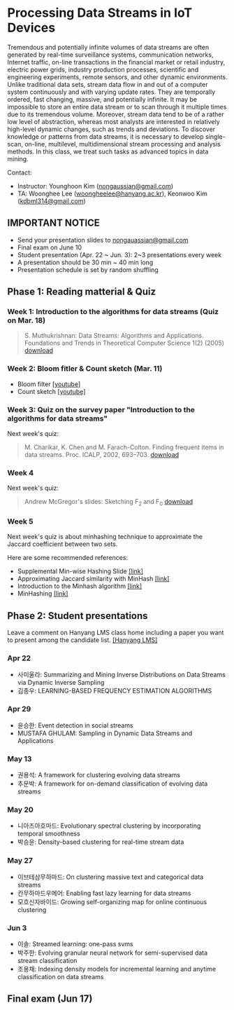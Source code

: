 # Processing Data Streams in IoT Devices

Tremendous and potentially infinite volumes of data streams are often generated by real-time surveillance systems, communication networks, Internet traffic, on-line transactions in the financial market or retail industry, electric power grids, industry production processes, scientific and engineering experiments, remote sensors, and other dynamic environments. Unlike traditional data sets, stream data flow in and out of a computer system continuously and with varying update rates. They are temporally ordered, fast changing, massive, and potentially infinite. It may be impossible to store an entire data stream or to scan through it multiple times due to its tremendous volume. Moreover, stream data tend to be of a rather low level of abstraction, whereas most analysts are interested in relatively high-level dynamic changes, such as trends and deviations. To discover knowledge or patterns from data streams, it is necessary to develop single-scan, on-line, multilevel, multidimensional stream processing and analysis methods. In this class, we treat such tasks as advanced topics in data mining.

Contact:
* Instructor: Younghoon Kim (nongaussian@gmail.com)
* TA: Woonghee Lee (woongheelee@hanyang.ac.kr), Keonwoo Kim (kdbml314@gmail.com)

## IMPORTANT NOTICE
* Send your presentation slides to nongauassian@gmail.com
* Final exam on June 10
* Student presentation (Apr. 22 ~ Jun. 3): 2~3 presentations every week
* A presentation should be 30 min ~ 40 min long
* Presentation schedule is set by random shuffling

## Phase 1: Reading matterial & Quiz

### Week 1: Introduction to the algorithms for data streams (Quiz on Mar. 18)

> S. Muthukrishnan:
> Data Streams: Algorithms and Applications. Foundations and Trends in Theoretical Computer Science 1(2) (2005)
> [download](https://infolab.usc.edu/csci599/Fall2003/Data%20Streams/Data%20streams%20algorithms%20and%20applications.pdf)

### Week 2: Bloom fitler & Count sketch (Mar. 11)

* Bloom filter [[youtube]](https://www.youtube.com/watch?v=Bay3X9PAX5k)
* Count sketch [[youtube]](https://www.youtube.com/watch?v=ibxXO-b14j4&t=67s)

### Week 3: Quiz on the survey paper "Introduction to the algorithms for data streams"

Next week's quiz:

> M. Charikar, K. Chen and M. Farach-Colton. Finding frequent items in data streams. Proc. ICALP, 2002, 693–703.
> [download](https://www.cs.rutgers.edu/~farach/pubs/FrequentStream.pdf)

### Week 4

Next week's quiz:

> Andrew McGregor's slides: Sketching F<sub>2</sub> and F<sub>0</sub> [download](https://people.cs.umass.edu/~mcgregor/711S12/lec-1-2.pdf)

### Week 5

Next week's quiz is about minhashing technique to approximate the Jaccard coefficient between two sets.

Here are some recommended references:

* Supplemental Min-wise Hashing Slide [[link]](https://web.stanford.edu/class/archive/cs/cs276a/cs276a.1032/handouts/minhash-6in1.pdf)
* Approximating Jaccard similarity with MinHash [[link]](https://aksakalli.github.io/2016/03/01/jaccard-similarity-with-minhash.html)
* Introduction to the Minhash algorithm [[link]](http://www.tonicebrian.com/posts/2013/03/11/introduction-to-the-minhash-algorithm.html)
* MinHashing [[link]](https://moultano.wordpress.com/2018/11/08/minhashing-3kbzhsxyg4467-6/)

## Phase 2: Student presentations

Leave a comment on Hanyang LMS class home including a paper you want to present among the candidate list. [[Hanyang LMS]](https://learn.hanyang.ac.kr/ultra/courses/_13996_1/outline)

### Apr 22
* 사미울라: Summarizing and Mining Inverse Distributions on Data Streams via Dynamic Inverse Sampling
* 김종우: LEARNING-BASED FREQUENCY ESTIMATION ALGORITHMS

### Apr 29
* 윤승한: Event detection in social streams
* MUSTAFA GHULAM: Sampling in Dynamic Data Streams and Applications

### May 13
* 권용석: A framework for clustering evolving data streams
* 추문박: A framework for on-demand classification of evolving data streams

### May 20
* 니아즈아흐마드: Evolutionary spectral clustering by incorporating temporal smoothness
* 박승윤: Density-based clustering for real-time stream data

### May 27
* 이브테삼무하마드: On clustering massive text and categorical data streams
* 칸무하마드우메어: Enabling fast lazy learning for data streams
* 모흐신자바이드: Growing self-organizing map for online continuous clustering

### Jun 3
* 이솔: Streamed learning: one-pass svms
* 박주한: Evolving granular neural network for semi-supervised data stream classification
* 조용채: Indexing density models for incremental learning and anytime classification on data streams

## Final exam (Jun 17)

